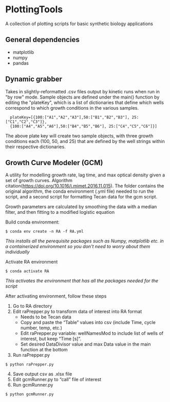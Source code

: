 # PlottingTools
A collection of plotting scripts for basic synthetic biology applications

## General dependencies
* matplotlib
* numpy
* pandas

## Dynamic grabber
Takes in slightly-reformatted .csv files output by kinetic runs when run in "by row" mode. 
Sample objects are defined under the main() function by editing the "plateKey", which is a list of dictionaries that define which wells correspond to which growth conditions in the various samples.
```
  plateKey=[{100:["A1","A2","A3"],50:["B1","B2","B3"], 25:["C1","C2","C3"]},
  {100:["A4","A5","A6"],50:["B4","B5","B6"], 25:["C4","C5","C6"]}]
```

The above plate key will create two sample objects, with three growth conditions each (100, 50, and 25) that are defined by the well strings within their respective dictionaries.

## Growth Curve Modeler (GCM)
A utility for modelling growth rate, lag time, and max optical density given a set of growth curves.  Algorithm citation(https://doi.org/10.1016/j.mimet.2016.11.015).  The folder contains the original algorithm, the conda environment (.yml file) needed to run the script, and a second script for formatting Tecan data for the gcm script.

Growth parameters are calculated by smoothing the data with a median filter, and then fitting to a modified logistic equation

Build conda environment:
```
$ conda env create -n RA -f RA.yml
```
_This installs all the perequisite packages such as Numpy, matplotlib etc. 
in a containerized environment so you don't need to worry about them individually_

Activate RA environment
```
$ conda activate RA
```
_This activates the environment that has all the packages needed for the script_ 

After activating environment, follow these steps
1. Go to RA directory
2. Edit raPrepper.py to transform data of interest into RA format
   - Needs to be Tecan data
    - Copy and paste the “Table” values into csv (include Time, cycle number, temp, etc.)
   - Edit raPrepper.py variable: wellNamesMod to include list of wells of interest, but keep “Time [s]”.
   - Set desired DataDivisor value and max Data value in the main function at the bottom
3. Run raPrepper.py
```
$ python raPrepper.py
```
4. Save output csv as .xlsx file
5. Edit gcmRunner.py to “call” file of interest
6. Run gcmRunner.py
```
$ python gcmRunner.py
```
